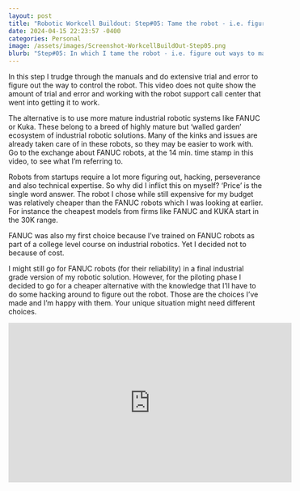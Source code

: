 ```yaml
---
layout: post
title: "Robotic Workcell Buildout: Step#05: Tame the robot - i.e. figure out the ways to make the robot dance to my tunes"
date: 2024-04-15 22:23:57 -0400
categories: Personal
image: /assets/images/Screenshot-WorkcellBuildOut-Step05.png
blurb: "Step#05: In which I tame the robot - i.e. figure out ways to make the robot dance to my tunes..."
---
```

In this step I trudge through the manuals and do extensive trial and error to figure out the way to control the robot. This video does not quite show the amount of trial and error and working with the robot support call center that went into getting it to work.

The alternative is to use more mature industrial robotic systems like FANUC or Kuka. These belong to a breed of highly mature but ‘walled garden’ ecosystem of industrial robotic solutions. Many of the kinks and issues are already taken care of in these robots, so they may be easier to work with. Go to the exchange about FANUC robots, at the 14 min. time stamp in this video, to see what I’m referring to.

Robots from startups require a lot more figuring out, hacking, perseverance and also technical expertise. So why did I inflict this on myself? ‘Price’ is the single word answer. The robot I chose while still expensive for my budget was relatively cheaper than the FANUC robots which I was looking at earlier. For instance the cheapest models from firms like FANUC and KUKA start in the 30K range.

FANUC was also my first choice because I’ve trained on FANUC robots as part of a college level course on industrial robotics. Yet I decided not to because of cost.

I might still go for FANUC robots (for their reliability) in a final industrial grade version of my robotic solution. However, for the piloting phase I decided to go for a cheaper alternative with the knowledge that I’ll have to do some hacking around to figure out the robot. Those are the choices I’ve made and I’m happy with them. Your unique situation might need different choices.

<!-- Embed the YouTube video here -->
<div class="responsive-video">
<iframe width="560" height="315" src="https://www.youtube.com/embed/I38oKfu_7nI?si=kBC6A0czIj_lAlnx" title="YouTube video player" frameborder="0" allow="accelerometer; autoplay; clipboard-write; encrypted-media; gyroscope; picture-in-picture; web-share" referrerpolicy="strict-origin-when-cross-origin" allowfullscreen></iframe>
</div>

